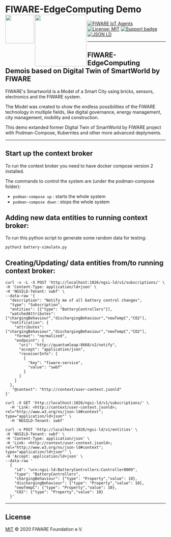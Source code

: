 # FIWARE-EdgeComputing Demo [<img src="https://img.shields.io/badge/NGSI-LD-d6604d.svg" width="90"  align="left" />](https://www.etsi.org/deliver/etsi_gs/CIM/001_099/009/01.04.01_60/gs_cim009v010401p.pdf)[<img src="https://fiware.github.io/tutorials.IoT-Agent/img/fiware.png" align="left" width="162">](https://www.fiware.org/)<br/>

[![FIWARE IoT Agents](https://nexus.lab.fiware.org/repository/raw/public/badges/chapters/iot-agents.svg)](https://github.com/FIWARE/catalogue/blob/master/iot-agents/README.md)
[![License: MIT](https://img.shields.io/github/license/fiware/tutorials.Iot-Agent.svg)](https://opensource.org/licenses/MIT)
[![Support badge](https://img.shields.io/badge/tag-fiware-orange.svg?logo=stackoverflow)](https://stackoverflow.com/questions/tagged/fiware)
[![JSON LD](https://img.shields.io/badge/JSON--LD-1.1-f06f38.svg)](https://w3c.github.io/json-ld-syntax/)

---
##  FIWARE-EdgeComputing Demois based on Digital Twin of SmartWorld by FIWARE 

FIWARE's Smartworld is a Model of a Smart City using bricks, sensors, electronics and the FIWARE system. 

The Model was created to show the endless possibilities of the FIWARE technology in multiple fields, like digital governance, energy management, city management, mobility and construction.

This demo extanded former Digital Twin of SmartWorld by FIWARE project with Podman-Compose, Kuberntes and other more advanced deplyments.

---


## Start up the context broker

To run the context broker you need to have docker compose version 2 installed.

The commands to control the system are (under the podman-compose folder):

- ```podman-compose up``` : starts the whole system 
- ```podman-compose down``` : stops the whole system

## Adding new data entities to running context broker:

To run this python script to generate some random data for testing:

```shell
python3 battery-simulate.py
```

## Creating/Updating/ data entities from/to running context broker:
```
curl -v -L -X POST 'http://localhost:1026/ngsi-ld/v1/subscriptions/' \
-H 'Content-Type: application/ld+json' \
-H 'NGSILD-Tenant: swbf' \
--data-raw '{
  "description": "Notify me of all battery control changes",
  "type": "Subscription",
  "entities": [{"type": "BatteryControllers"}],
  "watchedAttributes": ["chargingBehaviour","dischargingBehaviour","newTempC","CO2"],
  "notification": {
    "attributes": ["chargingBehaviour","dischargingBehaviour","newTempC","CO2"],
    "format": "normalized",
    "endpoint": {
      "uri": "http://quantumleap:8668/v2/notify",
      "accept": "application/json",
      "receiverInfo": [
        {
          "key": "fiware-service",
          "value": "swbf"
        }
      ]
    }
  },
   "@context": "http://context/user-context.jsonld"
}'
```

```
curl -X GET 'http://localhost:1026/ngsi-ld/v1/subscriptions/' \
  -H 'Link: <http://context/user-context.jsonld>; rel="http://www.w3.org/ns/json-ld#context"; type="application/ld+json"' \
  -H 'NGSILD-Tenant: swbf'
```

```
curl -v POST 'http://localhost:1026/ngsi-ld/v1/entities' \
-H 'NGSILD-Tenant: swbf' \
-H 'Content-Type: application/json' \
-H 'Link: <http://context/user-context.jsonld>; rel="http://www.w3.org/ns/json-ld#context"; type="application/ld+json"' \
-H 'Accept: application/ld+json' \
--data-raw '
  {
    "id": "urn:ngsi-ld:BatteryControllers:Controller0009",
    "type": "BatteryControllers",
    "chargingBehaviour": {"type": "Property","value": 10},
    "dischargingBehaviour": {"type": "Property","value": 10},
    "newTempC": {"type": "Property","value": 10},
    "CO2": {"type": "Property","value": 10}
  }'
  ```
---

## License

[MIT](LICENSE) © 2020 FIWARE Foundation e.V.
